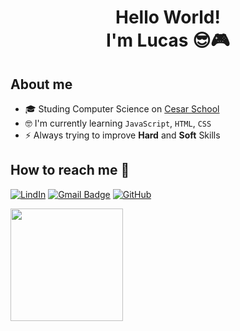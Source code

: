 <h1 align="center"> Hello World! </br>I'm Lucas 😎🎮
</h1> 

## About me
- 🎓 Studing Computer Science on [Cesar School](https://github.com/Abduzidos)
- 🤓 I'm currently learning `JavaScript`, `HTML`, `CSS`
- ⚡ Always trying to improve **Hard** and **Soft** Skills






## How to reach me 👤

[![LindIn](https://img.shields.io/badge/LinkedIn-0077B5?style=for-the-badge&logo=linkedin&logoColor=white)](https://www.linkedin.com/in/lucascbayma/)
[![Gmail Badge](https://img.shields.io/badge/-Lucasbayma31@gmail.com-006bed?style=flat-square&logo=Gmail&logoColor=white&link=mailto:Lucasbayma31@gmail.com)](mailto:Lucasbayma31@gmail.com)
[![GitHub](https://img.shields.io/github/followers/lucascbayma?label=follow&style=social)]([https://github.com/Lucascbayma](https://github.com/Lucascbayma))






















<a href="https://github.com/lucascbayma" title="Lucas's Profile">
  <img height="180em" src="https://github-readme-stats.vercel.app/api?username=lucascbayma&theme=dark&show_icons=true" />
</a>